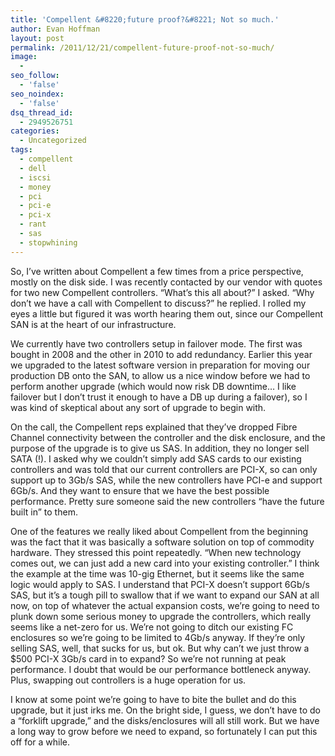 ```yaml
---
title: 'Compellent &#8220;future proof?&#8221; Not so much.'
author: Evan Hoffman
layout: post
permalink: /2011/12/21/compellent-future-proof-not-so-much/
image:
  - 
seo_follow:
  - 'false'
seo_noindex:
  - 'false'
dsq_thread_id:
  - 2949526751
categories:
  - Uncategorized
tags:
  - compellent
  - dell
  - iscsi
  - money
  - pci
  - pci-e
  - pci-x
  - rant
  - sas
  - stopwhining
---
```

So, I&#8217;ve written about Compellent a few times from a price perspective, mostly on the disk side. I was recently contacted by our vendor with quotes for two new Compellent controllers. &#8220;What&#8217;s this all about?&#8221; I asked. &#8220;Why don&#8217;t we have a call with Compellent to discuss?&#8221; he replied. I rolled my eyes a little but figured it was worth hearing them out, since our Compellent SAN is at the heart of our infrastructure.

We currently have two controllers setup in failover mode. The first was bought in 2008 and the other in 2010 to add redundancy. Earlier this year we upgraded to the latest software version in preparation for moving our production DB onto the SAN, to allow us a nice window before we had to perform another upgrade (which would now risk DB downtime&#8230; I like failover but I don&#8217;t trust it enough to have a DB up during a failover), so I was kind of skeptical about any sort of upgrade to begin with. 

On the call, the Compellent reps explained that they&#8217;ve dropped Fibre Channel connectivity between the controller and the disk enclosure, and the purpose of the upgrade is to give us SAS. In addition, they no longer sell SATA (!). I asked why we couldn&#8217;t simply add SAS cards to our existing controllers and was told that our current controllers are PCI-X, so can only support up to 3Gb/s SAS, while the new controllers have PCI-e and support 6Gb/s. And they want to ensure that we have the best possible performance. Pretty sure someone said the new controllers &#8220;have the future built in&#8221; to them.

One of the features we really liked about Compellent from the beginning was the fact that it was basically a software solution on top of commodity hardware. They stressed this point repeatedly. &#8220;When new technology comes out, we can just add a new card into your existing controller.&#8221; I think the example at the time was 10-gig Ethernet, but it seems like the same logic would apply to SAS. I understand that PCI-X doesn&#8217;t support 6Gb/s SAS, but it&#8217;s a tough pill to swallow that if we want to expand our SAN at all now, on top of whatever the actual expansion costs, we&#8217;re going to need to plunk down some serious money to upgrade the controllers, which really seems like a net-zero for us. We&#8217;re not going to ditch our existing FC enclosures so we&#8217;re going to be limited to 4Gb/s anyway. If they&#8217;re only selling SAS, well, that sucks for us, but ok. But why can&#8217;t we just throw a $500 PCI-X 3Gb/s card in to expand? So we&#8217;re not running at peak performance. I doubt that would be our performance bottleneck anyway. Plus, swapping out controllers is a huge operation for us.

I know at some point we&#8217;re going to have to bite the bullet and do this upgrade, but it just irks me. On the bright side, I guess, we don&#8217;t have to do a &#8220;forklift upgrade,&#8221; and the disks/enclosures will all still work. But we have a long way to grow before we need to expand, so fortunately I can put this off for a while.